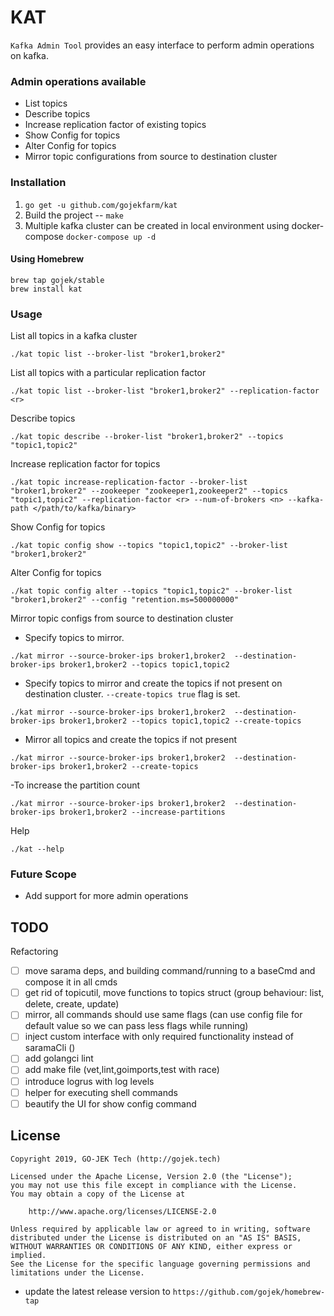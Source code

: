 # KAT

`Kafka Admin Tool` provides an easy interface to perform admin operations on kafka.

### Admin operations available
- List topics
- Describe topics
- Increase replication factor of existing topics
- Show Config for topics
- Alter Config for topics
- Mirror topic configurations from source to destination cluster

### Installation
1. ```go get -u github.com/gojekfarm/kat```
2. Build the project -- 
```make```
3. Multiple kafka cluster can be created in local environment using docker-compose
```docker-compose up -d```

#### Using Homebrew

```
brew tap gojek/stable
brew install kat
```

### Usage
List all topics in a kafka cluster

```./kat topic list --broker-list "broker1,broker2"```

List all topics with a particular replication factor

```./kat topic list --broker-list "broker1,broker2" --replication-factor <r>```

Describe topics

```./kat topic describe --broker-list "broker1,broker2" --topics "topic1,topic2"```

Increase replication factor for topics

```./kat topic increase-replication-factor --broker-list "broker1,broker2" --zookeeper "zookeeper1,zookeeper2" --topics "topic1,topic2" --replication-factor <r> --num-of-brokers <n> --kafka-path </path/to/kafka/binary>```

Show Config for topics

```./kat topic config show --topics "topic1,topic2" --broker-list "broker1,broker2"```

Alter Config for topics

```./kat topic config alter --topics "topic1,topic2" --broker-list "broker1,broker2" --config "retention.ms=500000000"```

Mirror topic configs from source to destination cluster

- Specify topics to mirror.

```./kat mirror --source-broker-ips broker1,broker2  --destination-broker-ips broker1,broker2 --topics topic1,topic2```

- Specify topics to mirror and create the topics if not present on destination cluster. ```--create-topics true``` flag is set.

```./kat mirror --source-broker-ips broker1,broker2  --destination-broker-ips broker1,broker2 --topics topic1,topic2 --create-topics```

- Mirror all topics and create the topics if not present

```./kat mirror --source-broker-ips broker1,broker2  --destination-broker-ips broker1,broker2 --create-topics```

-To increase the partition count

```./kat mirror --source-broker-ips broker1,broker2  --destination-broker-ips broker1,broker2 --increase-partitions```

Help

```./kat --help```

### Future Scope
- Add support for more admin operations

## TODO
Refactoring
* [ ] move sarama deps, and building command/running to a baseCmd and compose it in all cmds
* [ ] get rid of topicutil, move functions to topics struct (group behaviour: list, delete, create, update)
* [ ] mirror, all commands should use same flags (can use config file for default value so we can pass less flags while running)
* [ ] inject custom interface with only required functionality instead of saramaCli ()
* [ ] add golangci lint
* [ ] add make file (vet,lint,goimports,test with race)
* [ ] introduce logrus with log levels
* [ ] helper for executing shell commands
* [ ] beautify the UI for show config command

## License

```
Copyright 2019, GO-JEK Tech (http://gojek.tech)

Licensed under the Apache License, Version 2.0 (the "License");
you may not use this file except in compliance with the License.
You may obtain a copy of the License at

    http://www.apache.org/licenses/LICENSE-2.0

Unless required by applicable law or agreed to in writing, software
distributed under the License is distributed on an "AS IS" BASIS,
WITHOUT WARRANTIES OR CONDITIONS OF ANY KIND, either express or implied.
See the License for the specific language governing permissions and
limitations under the License.
```


- update the latest release version to `https://github.com/gojek/homebrew-tap` 

